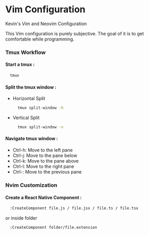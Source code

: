 # Vim Configuration

Kevin's Vim and Neovim Configuration

This Vim configuration is purely subjective. The goal of it is to get comfortable while programming.

### Tmux Workflow

#### Start a tmux :
```sh
  tmux
```

#### Split the tmux window :
- Horizontal Split
  ```sh
    tmux split-window -h
  ```
- Vertical Split
  ```sh
    tmux split-window -v
  ```

#### Navigate tmux window :
- Ctrl-h: Move to the left pane
- Ctrl-j: Move to the pane below
- Ctrl-k: Move to the pane above
- Ctrl-l: Move to the right pane
- Ctrl-\: Move to the previous pane

### Nvim Customization

#### Create a React Native Component :
```sh
  :CreateComponent file.js / file.jsx / file.ts / file.tsx
```
or inside folder
```sh
  :CreateComponent folder/file.extension
``` 
